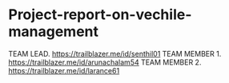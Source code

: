 # Project-report-on-vechile-management

 TEAM LEAD.     https://trailblazer.me/id/senthil01
TEAM MEMBER 1.  https://trailblazer.me/id/arunachalam54
TEAM MEMBER 2. https://trailblazer.me/id/larance61
